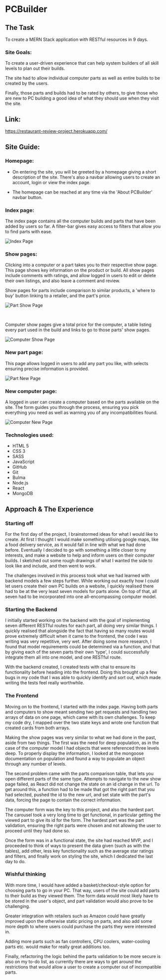 # PCBuilder

## The Task

To create a MERN Stack application with RESTful resources in 9 days.

### Site Goals:

To create a user-driven experience that can help system builders of all skill levels to plan out their builds.

The site had to allow individual computer parts as well as entire builds to be created by the users.

Finally, those parts and builds had to be rated by others, to give those who are new to PC building a good idea of what they should use when they visit the site.

## Link:
https://restaurant-review-project.herokuapp.com/

## Site Guide:

### Homepage:

* On entering the site, you will be greeted by a homepage giving a short description of the site. There's also a navbar allowing users to create an account, login or view the index page.

* The homepage can be reached at any time via the 'About PCBuilder' navbar button.

### Index page:

The index page contains all the computer builds and parts that have been added by users so far. A filter-bar gives easy access to filters that allow you to find parts with ease.

![Index Page](./public/assets/index.png?raw=true)

### Show pages:

Clicking into a computer or a part takes you to their respective show page. This page shows key information on the product or build. All show pages include comments with ratings, and allow logged in users to edit or delete their own listings, and also leave a comment and review.


Show pages for parts include comparison to similar products, a 'where to buy' button linking to a retailer, and the part's price.

![Part Show Page](./public/assets/part-show.png)

&nbsp;

Computer show pages give a total price for the computer, a table listing every part used in the build and links to go to those parts' show pages.

![Computer Show Page](./public/assets/computer-show.png)

### New part page:

This page allows logged in users to add any part you like, with selects ensuring precise information is provided.

![Part New Page](./public/assets/part-new.png)

### New computer page:
A logged in user can create a computer based on the parts available on the site. The form guides you through the process, ensuring you pick everything you need as well as warning you of any incompatibilities found.

![Computer New Page](./public/assets/computer-new.png)

### Technologies used:
* HTML 5
* CSS 3
* SASS
* JavaScript
* GitHub
* Git
* Bulma
* Node.js
* React
* MongoDB

## Approach & The Experience

### Starting off

For the first day of the project, I brainstormed ideas for what I would like to create. At first I thought I would make something utilising google maps, like a food delivery service, as it would fall in line with what we had done before. Eventually I decided to go with something a little closer to my interests, and make a website to help and inform users on their computer builds. I sketched out some rough drawings of what I wanted the side to look like and include, and then went to work.

The challenges involved in this process took what we had learned with backend models a few steps further. While working out exactly how I could let users create their own PC builds on a website, I quickly realised there had to be at the very least seven models for parts alone. On top of that, all seven had to be incorporated into one all-encompassing computer model.

### Starting the Backend

I initially started working on the backend with the goal of implementing seven different RESTful routes for each part, all doing very similar things. I quickly realised that alongside the fact that having so many routes would prove extremely difficult when it came to the frontend, the code I was writing was very repetitive, very wet. After doing some more research, I found that model requirements could be determined via a function, and that by giving each of the seven parts their own 'type', I could successfully integrate them all into one model, and one RESTful route.

With the backend created, I created tests with chai to ensure its functionality before heading into the frontend. Doing this brought up a few bugs in my code that I was able to quickly identify and sort out, which made writing the tests feel really worthwhile.

### The Frontend

Moving on to the frontend, I started with the index page. Having both parts and computers to show meant sending two get requests and handling two arrays of data on one page, which came with its own challenges. To keep my code dry, I mapped over the two state keys and wrote one function that created cards from both arrays.

Making the show pages was very similar to what we had done in the past, aside from two things. The first was the need for deep population, as in the case of the computer model I had objects that were referenced three levels deep. To properly display the information, I looked at the mongoose documentation on population and found a way to populate an object through any number of levels.

The second problem came with the parts comparison table, that lets you open different parts of the same type. Attempts to navigate to the new show page failed, as React did not change the state on an id change in the url. To get around this, a function had to be made that got the right part that you had selected, pushed the id to the new url, and set state with the part's data, forcing the page to contain the correct information.

The computer form was the key to this project, and also the hardest part. The carousel took a very long time to get functional, in particular getting the viewed part to give its id for the form. The hardest part was the part validation, ensuring the right parts were chosen and not allowing the user to proceed until they had done so.

Once the form was in a functional state, the site had reached MVP, and I proceeded to think of ways to present the data given (such as with the tables), add other, less key functionality such as the average star ratings and filters, and finally work on styling the site, which I dedicated the last day to do.

### Wishful thinking

With more time, I would have added a basket/checkout-style option for choosing parts to go in your PC. That way, users of the site could add parts to their build as they viewed them. The form data would most likely have to be stored in the user's object, and part validation would also prove to be challenging.

Greater integration with retailers such as Amazon could have greatly improved upon the otherwise static pricing on parts, and also add some more depth to where users could purchase the parts they were interested in.

Adding more parts such as fan controllers, CPU coolers, water-cooling parts etc. would make for really great additions too.

Finally, refactoring the logic behind the parts validation to be more secure is also on my to-do list, as currently there are ways to get around the restrictions that would allow a user to create a computer out of incompatible parts.
